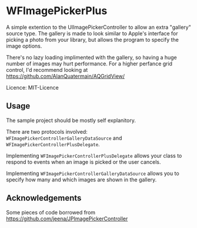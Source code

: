 # WFImagePickerPlus

A simple extention to the UIImagePickerController to allow an extra "gallery" source type.
The gallery is made to look similar to Apple's interface for picking a photo from your library, but allows the program to specify the image options.

There's no lazy loading implimented with the gallery, so having a huge number of images may hurt performance.
For a higher perfance grid control, I'd recommend looking at https://github.com/AlanQuatermain/AQGridView/

Licence: MIT-Licence

## Usage

The sample project should be mostly self explanitory.

There are two protocols involved: `WFImagePickerControllerGalleryDataSource` and `WFImagePickerControllerPlusDelegate`.

Implementing `WFImagePickerControllerPlusDelegate` allows your class to respond to events when an image is picked or the user cancels.

Implementing `WFImagePickerControllerGalleryDataSource` allows you to specify how many and which images are shown in the gallery.

## Acknowledgements

Some pieces of code borrowed from https://github.com/jeena/JPImagePickerController